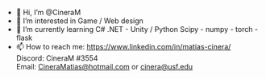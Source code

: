 - 👋 Hi, I’m @CineraM
- 👀 I’m interested in Game / Web design
- 🌱 I’m currently learning C# .NET - Unity / Python Scipy - numpy - torch - flask
- 📫 How to reach me: 
https://www.linkedin.com/in/matias-cinera/  
Discord: CineraM #3554  
Email: CineraMatias@hotmail.com or cinera@usf.edu

<!---
CineraM/CineraM is a ✨ special ✨ repository because its `README.md` (this file) appears on your GitHub profile.
You can click the Preview link to take a look at your changes.
--->
